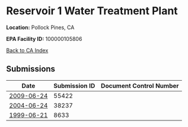# Reservoir 1 Water Treatment Plant

**Location:** Pollock Pines, CA

**EPA Facility ID:** 100000105806

[Back to CA Index](../../index.md)

## Submissions

| Date | Submission ID | Document Control Number |
|------|--------------|-------------------------|
| [2009-06-24](submissions/55422.md) | 55422 |  |
| [2004-06-24](submissions/38237.md) | 38237 |  |
| [1999-06-21](submissions/8633.md) | 8633 |  |
